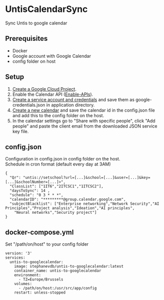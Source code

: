 # UntisCalendarSync
Sync Untis to google calendar                                                   
                                                                                
## Prerequisites                                                                
* Docker 
* Google account with Google Calendar
* config folder on host


## Setup
1. [Create a Google Cloud Project](https://developers.google.com/workspace/guides/create-project).
2. Enable the Calendar API ([Enable-APIs](https://developers.google.com/workspace/guides/enable-apis)).
3. [Create a service account and credentials](https://developers.google.com/workspace/guides/create-credentials#service-account) 
and save them as google-credentials.json in application directory.
4. [Create a new calendar](https://support.google.com/calendar/answer/37095?hl=en) and save the calendar id in the config.json file and add this to the config folder on the host.
5. In the calendar settings go to "Share with specific people", click "Add people" and paste the client email from the downloaded JSON
service key file.




## config.json
Configuration in config.json in config folder on the host. <br>
Schedule in cron format (default every day at 3AM)
```
{
  "Qr": "untis://setschool?url=[...]&school=[...]&user=[...]&key=[...]&schoolNumber=[...]>",
  "ClassList": ["1IT6","2ITCSC1","1ITCSC2"],
  "daysToSync": 14 ,
  "schedule": "0 3 * * *",
  "calendarID": "*********@group.calendar.google.com",
  "subjectBlacklist": ["Enterprise networking","Network Security","AI Principles","Project analysis","Ideation","AI principles",
    "Neural networks","Security project"]
}
```

## docker-compose.yml
Set "/path/on/host" to your config folder
```
version: '3'
services:
  untis-to-googlecalendar:
    image: stephanevdb/untis-to-googlecalendar:latest
    container_name: untis-to-googlecalendar
    environment:
      - TZ=Europe/Brussels
    volumes:
      - /path/on/host:/usr/src/app/config
    restart: unless-stopped
```
